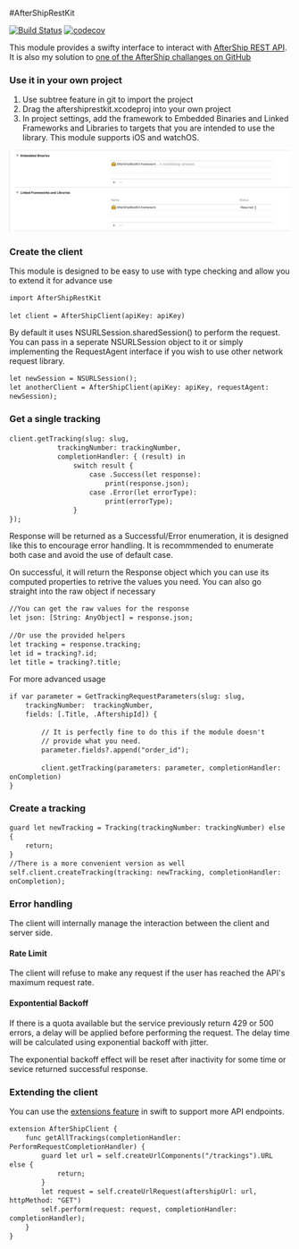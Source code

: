 #AfterShipRestKit

[![Build Status](https://travis-ci.org/kaga/CwwAAQ8BDgsBBwYEBAQKCA.svg?branch=master)](https://travis-ci.org/kaga/CwwAAQ8BDgsBBwYEBAQKCA)
[![codecov](https://codecov.io/gh/kaga/CwwAAQ8BDgsBBwYEBAQKCA/branch/master/graph/badge.svg)](https://codecov.io/gh/kaga/CwwAAQ8BDgsBBwYEBAQKCA)

This module provides a swifty interface to interact with [AfterShip REST API](https://www.aftership.com/docs/api/4). It is also my solution to [one of the AfterShip challanges on GitHub](https://github.com/AfterShip/challenge/tree/mobile-1)

### Use it in your own project

1. Use subtree feature in git to import the project
2. Drag the aftershiprestkit.xcodeproj into your own project
3. In project settings, add the framework to Embedded Binaries and Linked Frameworks and Libraries to targets that you are intended to use the library. This module supports iOS and watchOS. 

![Step 3 Screenshot](./screenshots/import_frameworks.png)

### Create the client
This module is designed to be easy to use with type checking and allow you to extend it for advance use

	import AfterShipRestKit
	
	let client = AfterShipClient(apiKey: apiKey)
	
By default it uses NSURLSession.sharedSession() to perform the request. You can pass in a seperate NSURLSession object to it or simply implementing the RequestAgent interface if you wish to use other network request library.

	let newSession = NSURLSession();
	let anotherClient = AfterShipClient(apiKey: apiKey, requestAgent: newSession);
	
### Get a single tracking

	client.getTracking(slug: slug, 
				trackingNumber: trackingNumber, 
				completionHandler: { (result) in
					switch result {
						case .Success(let response):
							print(response.json);
						case .Error(let errorType):
							print(errorType);
					}
	});
	
Response will be returned as a Successful/Error enumeration, it is designed like this to encourage error handling. It is recommmended to enumerate both case and avoid the use of default case. 

On successful, it will return the Response object which you can use its computed properties to retrive the values you need. You can also go straight into the raw object if necessary
	
	//You can get the raw values for the response
	let json: [String: AnyObject] = response.json;
			
	//Or use the provided helpers
	let tracking = response.tracking;
	let id = tracking?.id;
	let title = tracking?.title;
	
	
For more advanced usage 
	
	if var parameter = GetTrackingRequestParameters(slug: slug,
		trackingNumber:  trackingNumber,
		fields: [.Title, .AftershipId]) {
		
			// It is perfectly fine to do this if the module doesn't 
			// provide what you need.
			parameter.fields?.append("order_id");
		
			client.getTracking(parameters: parameter, completionHandler: onCompletion)
	}

### Create a tracking

	guard let newTracking = Tracking(trackingNumber: trackingNumber) else {
		return;
	}
	//There is a more convenient version as well
	self.client.createTracking(tracking: newTracking, completionHandler: onCompletion);

### Error handling
The client will internally manage the interaction between the client and server side.

#### Rate Limit
The client will refuse to make any request if the user has reached the API's maximum request rate. 

#### Expontential Backoff
If there is a quota available but the service previously return 429 or 500 errors, a delay will be applied before performing the request. The delay time will be calculated using exponential backoff with jitter.
	
The exponential backoff effect will be reset after inactivity for some time or sevice returned successful response.
 
### Extending the client
You can use the [extensions feature](https://developer.apple.com/library/ios/documentation/Swift/Conceptual/Swift_Programming_Language/Extensions.html) in swift to support more API endpoints.

	extension AfterShipClient {
		func getAllTrackings(completionHandler: PerformRequestCompletionHandler) {
			guard let url = self.createUrlComponents("/trackings").URL else {
				return;
			}
			let request = self.createUrlRequest(aftershipUrl: url, httpMethod: "GET")
			self.perform(request: request, completionHandler: completionHandler);
		}
	} 


